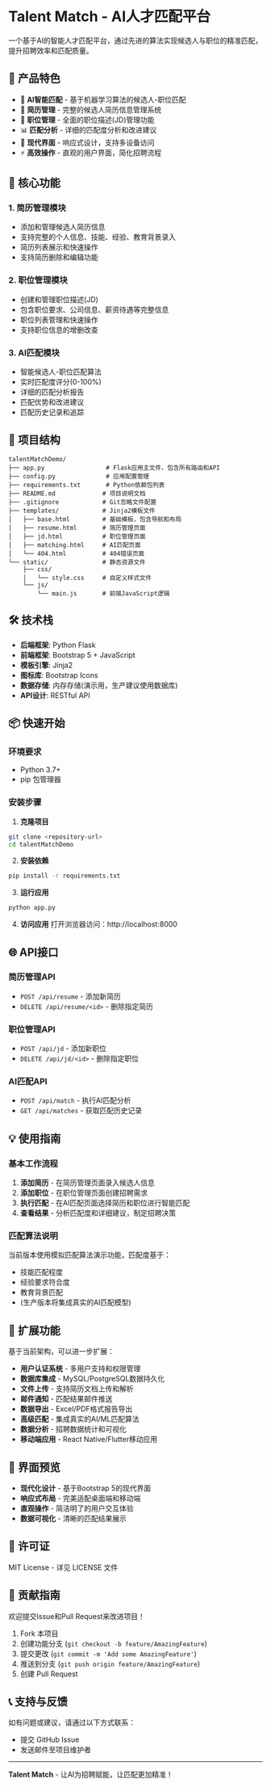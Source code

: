 # Talent Match - AI人才匹配平台

一个基于AI的智能人才匹配平台，通过先进的算法实现候选人与职位的精准匹配，提升招聘效率和匹配质量。

## 🎯 产品特色

- 🧠 **AI智能匹配** - 基于机器学习算法的候选人-职位匹配
- 📝 **简历管理** - 完整的候选人简历信息管理系统
- 💼 **职位管理** - 全面的职位描述(JD)管理功能
- 📊 **匹配分析** - 详细的匹配度分析和改进建议
- 🎨 **现代界面** - 响应式设计，支持多设备访问
- ⚡ **高效操作** - 直观的用户界面，简化招聘流程

## 🚀 核心功能

### 1. 简历管理模块
- 添加和管理候选人简历信息
- 支持完整的个人信息、技能、经验、教育背景录入
- 简历列表展示和快速操作
- 支持简历删除和编辑功能

### 2. 职位管理模块  
- 创建和管理职位描述(JD)
- 包含职位要求、公司信息、薪资待遇等完整信息
- 职位列表管理和快速操作
- 支持职位信息的增删改查

### 3. AI匹配模块
- 智能候选人-职位匹配算法
- 实时匹配度评分(0-100%)
- 详细的匹配分析报告
- 匹配优势和改进建议
- 匹配历史记录和追踪

## 📁 项目结构

```
talentMatchDemo/
├── app.py                 # Flask应用主文件，包含所有路由和API
├── config.py              # 应用配置管理
├── requirements.txt       # Python依赖包列表
├── README.md             # 项目说明文档
├── .gitignore            # Git忽略文件配置
├── templates/            # Jinja2模板文件
│   ├── base.html         # 基础模板，包含导航和布局
│   ├── resume.html       # 简历管理页面
│   ├── jd.html           # 职位管理页面
│   ├── matching.html     # AI匹配页面
│   └── 404.html          # 404错误页面
└── static/               # 静态资源文件
    ├── css/
    │   └── style.css     # 自定义样式文件
    └── js/
        └── main.js       # 前端JavaScript逻辑
```

## 🛠️ 技术栈

- **后端框架**: Python Flask
- **前端框架**: Bootstrap 5 + JavaScript
- **模板引擎**: Jinja2
- **图标库**: Bootstrap Icons
- **数据存储**: 内存存储(演示用，生产建议使用数据库)
- **API设计**: RESTful API

## 📦 快速开始

### 环境要求
- Python 3.7+
- pip 包管理器

### 安装步骤

1. **克隆项目**
```bash
git clone <repository-url>
cd talentMatchDemo
```

2. **安装依赖**
```bash
pip install -r requirements.txt
```

3. **运行应用**
```bash
python app.py
```

4. **访问应用**
打开浏览器访问：http://localhost:8000

## 🌐 API接口

### 简历管理API
- `POST /api/resume` - 添加新简历
- `DELETE /api/resume/<id>` - 删除指定简历

### 职位管理API  
- `POST /api/jd` - 添加新职位
- `DELETE /api/jd/<id>` - 删除指定职位

### AI匹配API
- `POST /api/match` - 执行AI匹配分析
- `GET /api/matches` - 获取匹配历史记录

## 💡 使用指南

### 基本工作流程

1. **添加简历** - 在简历管理页面录入候选人信息
2. **添加职位** - 在职位管理页面创建招聘需求
3. **执行匹配** - 在AI匹配页面选择简历和职位进行智能匹配
4. **查看结果** - 分析匹配度和详细建议，制定招聘决策

### 匹配算法说明

当前版本使用模拟匹配算法演示功能，匹配度基于：
- 技能匹配程度
- 经验要求符合度  
- 教育背景匹配
- (生产版本将集成真实的AI匹配模型)

## 🚀 扩展功能

基于当前架构，可以进一步扩展：

- **用户认证系统** - 多用户支持和权限管理
- **数据库集成** - MySQL/PostgreSQL数据持久化
- **文件上传** - 支持简历文档上传和解析
- **邮件通知** - 匹配结果邮件推送
- **数据导出** - Excel/PDF格式报告导出
- **高级匹配** - 集成真实的AI/ML匹配算法
- **数据分析** - 招聘数据统计和可视化
- **移动端应用** - React Native/Flutter移动应用

## 🎨 界面预览

- **现代化设计** - 基于Bootstrap 5的现代界面
- **响应式布局** - 完美适配桌面端和移动端
- **直观操作** - 简洁明了的用户交互体验
- **数据可视化** - 清晰的匹配结果展示

## 📄 许可证

MIT License - 详见 LICENSE 文件

## 🤝 贡献指南

欢迎提交Issue和Pull Request来改进项目！

1. Fork 本项目
2. 创建功能分支 (`git checkout -b feature/AmazingFeature`)
3. 提交更改 (`git commit -m 'Add some AmazingFeature'`)
4. 推送到分支 (`git push origin feature/AmazingFeature`)
5. 创建 Pull Request

## 📞 支持与反馈

如有问题或建议，请通过以下方式联系：
- 提交 GitHub Issue
- 发送邮件至项目维护者

---

**Talent Match** - 让AI为招聘赋能，让匹配更加精准！ 